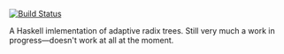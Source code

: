 [![Build Status](https://travis-ci.org/TikhonJelvis/adaptive-radix-trees.svg?branch=master)](https://travis-ci.org/TikhonJelvis/adaptive-radix-trees)

A Haskell imlementation of adaptive radix trees. Still very much a work in progress—doesn't work at all at the moment.
